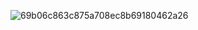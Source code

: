 ![69b06c863c875a708ec8b69180462a26](https://github.com/astrolil0/astrolil0/assets/113148482/028249fc-4326-40e5-9a44-a3756d9d9ba9)

<!--![Uploading Ekran görüntüsü 2024-01-19 001239.png…]()

![3d-futuristic-sphere-shapes-globe-holograms-vector-46349405](https://github.com/astrolil0/astrolil0/assets/113148482/18af00fe-8d25-4076-89df-fb1db9e9b1a1)

![Ekran görüntüsü 2024-01-18 234333](https://github.com/astrolil0/astrolil0/assets/113148482/35162929-feb0-4909-8fd4-473559c72711)
it's just a passion
-->
